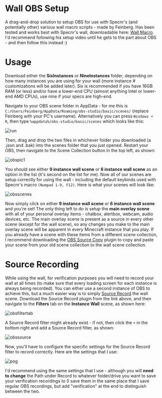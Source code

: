 # Wall OBS Setup

A drag-and-drop solution to setup OBS for use with Specnr's (and potentially other) various wall macro scripts - made by Feinberg. Has been tested and works best with Specnr's wall, downloadable here: [Wall Macro](https://github.com/Specnr/MultiResetWall). I'd recommend following his setup video until he gets to the part about OBS - and then follow this instead :)

# Usage

Download either the **SixInstances** or **NineInstances** folder, depending on how many instances you are using for your wall (more instance # customizations will be added later). Six is recommended if you have 16GB RAM (or less) and/or have a lower-end CPU (almost anything Intel or lower-end AMD CPUs), use nine if your specs are high-end.

Navigate to your OBS scene folder in AppData - for me this is `C:/Users/Feinberg/AppData/Roaming/obs-studio/basic/scenes/` (replace Feinberg with your PC's username). Alternatively you can press `Windows + R`, then type `%appdata%/obs-studio/basic/scenes` which looks like this: 

![run](https://user-images.githubusercontent.com/97056124/147978024-5c2560f4-96f2-4912-ad3f-fb9fed10b81e.png)

Then, drag and drop the two files in whichever folder you downloaded (a .json and .bak) into the scenes folder that you just opened. Restart your OBS, then navigate to the Scene Collection button in the top left, as shown: 

![obspic1](https://user-images.githubusercontent.com/97056124/147978847-41673bce-983b-46a9-8363-0c95db489e03.png)

You should see either **9 instance wall scene** or **6 instance wall scene** as an option in the list (it's second on the list for me). Now all of our scenes are setup correctly for using the wall - including the default keybinds used with Specnr's macro `(Numpad 1-9, F12)`. Here is what your scenes will look like: 

![obsscenes](https://user-images.githubusercontent.com/97056124/147979054-6ea510bc-1ce6-4409-bb51-0fc56a04420d.png)

Now simply click on either **9 instance wall scene** or **6 instance wall scene** and you're set! The only thing left to do is setup the **main overlay scene** with all of your personal overlay items - chatbox, alertbox, webcam, audio devices, etc. The main overlay scene is present as a source in every other scene (except for the wall scene), so any changes you make to the main overlay scene will be apparent in every Minecraft instance that you play. If you already have a scene with these items from a different scene collection, I recommend downloading the [OBS Source Copy](https://obsproject.com/forum/resources/source-copy.1261/) plugin to copy and paste your scene from your old scene collection to the wall scene collection.

# Source Recording

While using the wall, for verification purposes you will need to record your wall at all times (to make sure that every loading screen for each instance is always being recorded). You can either use a second instance of OBS to achieve this, but a much easier way is to simply [Source Record](https://obsproject.com/forum/resources/source-record.1285/) the wall scene. Download the Source Record plugin from the link above, and then navigate to the **Filters** tab on the **Instance Wall** scene, as shown here:


![obsfiltertab](https://user-images.githubusercontent.com/97056124/147979685-8fac8635-f211-4517-ab90-ad59005891fa.png)


A Source Record filter might already exist - if not, then click the `+` in the bottom right and add a Source Record filter, as shown: 

![obssource](https://user-images.githubusercontent.com/97056124/147979782-39ed5ab9-33b4-43cd-9188-a5b7284281b3.png)

Now, you'll have to configure the specific settings for the Source Record filter to record correctly. Here are the settings that I use: 

![pog](https://user-images.githubusercontent.com/97056124/147980966-8269d1af-a24f-46c8-b38a-378ad9be5a41.png) 

I'd recommend using the same settings that I use - although you will **need to change** the Path under Record to whatever folder/drive you want to save your verification recordings to (I save them in the same place that I save regular OBS recordings, but add "verification" at the end to distinguish between the two.

